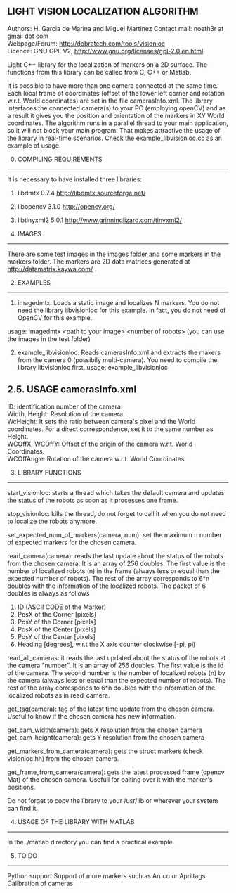 LIGHT VISION LOCALIZATION ALGORITHM
--------------------------------------------------------------

Authors: H. Garcia de Marina and Miguel Martinez
Contact mail: noeth3r at gmail dot com  
Webpage/Forum: http://dobratech.com/tools/visionloc  
Licence: GNU GPL V2, http://www.gnu.org/licenses/gpl-2.0.en.html

Light C++ library for the localization of markers on a 2D surface. The functions from this library can be called from C, C++ or Matlab. 

It is possible to have more than one camera connected at the same time. Each local frame of coordinates (offset of the lower left corner and rotation w.r.t. World coordinates) are set in the file camerasInfo.xml. The library interfaces the connected camera(s) to your PC (employing openCV) and as a result it gives you the position and orientation of the markers in XY World coordinates. The algorithm runs in a parallel thread to your main application, so it will not block your main program. That makes attractive the usage of the library in real-time scenarios. Check the example_libvisionloc.cc as an example of usage.

0. COMPILING REQUIREMENTS
-------------------------
It is necessary to have installed three libraries:
1. libdmtx 0.7.4 http://libdmtx.sourceforge.net/
2. libopencv 3.1.0 http://opencv.org/
3. libtinyxml2 5.0.1 http://www.grinninglizard.com/tinyxml2/


1. IMAGES
---------
There are some test images in the images folder and some markers 
in the markers folder. The markers are 2D data matrices generated
at http://datamatrix.kaywa.com/ .

2. EXAMPLES
-----------
1. imagedmtx: Loads a static image and localizes N markers. You do not need the library libvisionloc for this example. In fact, you do not need of OpenCV for
this example.

usage: imagedmtx \<path to your image\> \<number of robots\> (you can use the images in the test folder)

2. example_libvisionloc: Reads camerasInfo.xml and extracts the makers from the
camera 0 (possibily multi-camera). You need to compile the library libvisionloc first.
usage: example_libvisionloc

2.5. USAGE camerasInfo.xml
------------------------
ID: identification number of the camera.  
Width, Height: Resolution of the camera.  
WcHeight: It sets the ratio between camera's pixel and the World coordinates. For a direct correspondence, set it to the same number as Height.  
WCOffX, WCOffY: Offset of the origin of the camera w.r.t. World Coordinates.  
WCOffAngle: Rotation of the camera w.r.t. World Coordinates.

3. LIBRARY FUNCTIONS
-------------------------
start_visionloc: starts a thread which takes the default camera and 
updates the status of the robots as soon as it processes one frame.

stop_visionloc: kills the thread, do not forget to call it when you
do not need to localize the robots anymore.

set_expected_num_of_markers(camera, num): set the maximum n number of expected markers for the chosen camera.

read_camera(camera): reads the last update about the status of the robots from 
the chosen camera. It is an array of 256 doubles. The first value is the number of localized robots (n) in the frame (always less or equal than the expected number of robots). The rest of the array corresponds to 6*n doubles with the information of the localized robots. The packet of 6 doubles is always as follows

1. ID (ASCII CODE of the Marker)
2. PosX of the Corner [pixels]
3. PosY of the Corner [pixels]
4. PosX of the Center [pixels]
5. PosY of the Center [pixels]
6. Heading [degrees], w.r.t the X axis counter clockwise [-pi, pi)

read_all_cameras: it reads the last updated about the status of the robots at the camera "number". It is an array of 256 doubles. The first value is the id of the camera. The second number is the number of localized robots (n) by the camera (always less or equal than the expected number of robots). The rest of the array corresponds to 6*n doubles with the information of the localized robots as in read_camera.

get_tag(camera): tag of the latest time update from the chosen camera. Useful to know if the chosen camera has new information.

get_cam_width(camera): gets X resolution from the chosen camera
get_cam_height(camera): gets Y resolution from the chosen camera

get_markers_from_camera(camera): gets the struct markers (check visionloc.hh) from the chosen camera.

get_frame_from_camera(camera): gets the latest processed frame (opencv Mat) of the chosen camera. Usefull for paiting over it with the marker's positions.

Do not forget to copy the library to your /usr/lib or wherever your
system can find it.


4. USAGE OF THE LIBRARY WITH MATLAB
-----------------------------------
In the ./matlab directory you can find a practical example.

5. TO DO
--------
Python support
Support of more markers such as Aruco or Apriltags
Calibration of cameras
